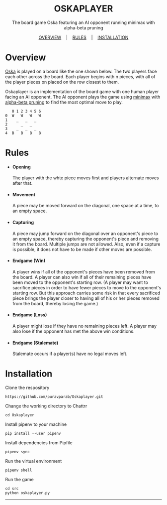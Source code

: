<p align="center">
</p>

<p align="center">
	<h1 align="center">
		OSKAPLAYER
	</h1>
	<p align="center">
	    The board game Oska featuring an AI opponent running minimax with alpha-beta pruning
	</p
</p>

<p align="center">
    <a href="#How it works">OVERVIEW</a>
	&nbsp;&nbsp;&nbsp;|&nbsp;&nbsp;&nbsp;
	<a href="#Rules">RULES</a>
	&nbsp;&nbsp;&nbsp;|&nbsp;&nbsp;&nbsp;
	<a href="#Installation">INSTALLATION</a>
</p>

# Overview
[Oska][oska-link] is played on a board like the one shown below. The two players face each other across the
board. Each player begins with n pieces, with all of the player pieces on placed on the row closest to them.

Oskaplayer is an implementation of the board game with one human player facing an AI opponent. The AI opponent plays the game using [minimax][minimax-link] with [alpha-beta pruning][alpha-beta-link] to find the most optimal move to play.
```
   0 1 2 3 4 5 6
0  W   W   W   W
1    _   _   _
2      _   _
3    _   _   _
4  B   B   B   B
```

# Rules
* #### Opening
    The player with the whte piece moves first and players alternate moves after that.

* #### Movement
    A piece may be moved forward on the diagonal, one space at a time, to an empty space.

* #### Capturing
    A piece may jump forward on the diagonal over an opponent's piece to an empty space, thereby capturing the opponent's piece and removing it from the board. Multiple jumps are not allowed. Also, even if a capture is possible, it does not have to be made if other moves are possible.

* #### Endgame (Win)
    A player wins if all of the opponent's pieces have been removed from the board. A player can also win if all of their remaining pieces have been moved to the opponent's starting row. (A player may want to sacrifice pieces in order to have fewer pieces to move to the opponent's starting row. But this approach carries some risk in that every sacrificed piece brings the player closer to having all of his or her pieces removed from the board, thereby losing the game.)

* #### Endgame (Loss)
    A player might lose if they have no remaining pieces left. A player may also lose if the opponent has met the above win conditions.

* #### Endgame (Stalemate)
    Stalemate occurs if a player(s) have no legal moves left.

# Installation

Clone the respository
```
https://github.com/puravparab/Oskaplayer.git
```
Change the working directory to Chattrr
```
cd Oskaplayer
```
Install pipenv to your machine
```
pip install --user pipenv
```
Install dependencies from Pipfile
```
pipenv sync
```
Run the virtual environment
```
pipenv shell
```
Run the game
```
cd src
python oskaplayer.py
```

---

[oska-link]: https://boardgamegeek.com/boardgame/19495/oska
[minimax-link]: https://en.wikipedia.org/wiki/Minimax
[alpha-beta-link]: https://en.wikipedia.org/wiki/Alpha%E2%80%93beta_pruning